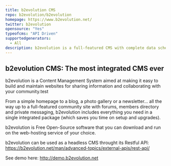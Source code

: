 ```yaml
---
title: b2evolution CMS
repo: b2evolution/b2evolution
homepage: https://www.b2evolution.net/
twitter: b2evolution
opensource: "Yes"
typeofcms: "API Driven"
supportedgenerators:
  - All
description: b2evolution is a full-featured CMS with complete data schema configuration and advanced user permissions. RESTful API.
---
```

## b2evolution CMS: The most integrated CMS ever

b2evolution is a Content Management System aimed at making it easy to build and maintain websites for sharing information and collaborating with your community.test

From a simple homepage to a blog, a photo gallery or a newsletter... all the way up to a full-featured community site with forums, members directory and private messaging, b2evolution includes everything you need in a single integrated package (which saves you time on setup and upgrades).

b2evolution is Free Open-Source software that you can download and run on the web-hosting service of your choice.

b2evolution can be used as a headless CMS throught its Restful API: <a href="https://b2evolution.net/man/advanced-topics/external-apis/rest-api/">https://b2evolution.net/man/advanced-topics/external-apis/rest-api/</a>

See demo here: <a href="http://demo.b2evolution.net">http://demo.b2evolution.net</a>
